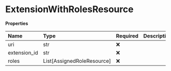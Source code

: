 # ExtensionWithRolesResource

**Properties**

| Name         | Type                       | Required | Description |
| :----------- | :------------------------- | :------- | :---------- |
| uri          | str                        | ❌       |             |
| extension_id | str                        | ❌       |             |
| roles        | List[AssignedRoleResource] | ❌       |             |

<!-- This file was generated by liblab | https://liblab.com/ -->
